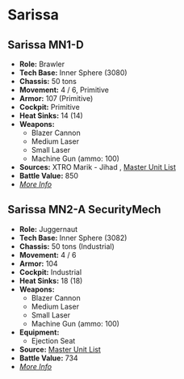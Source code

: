 # Sarissa 

## Sarissa MN1-D 

- **Role:** Brawler 
- **Tech Base:** Inner Sphere (3080) 
- **Chassis:** 50 tons 
- **Movement:** 4 / 6, Primitive 
- **Armor:** 107 (Primitive) 
- **Cockpit:** Primitive 
- **Heat Sinks:** 14 (14) 
- **Weapons:** 
  - Blazer Cannon 
  - Medium Laser 
  - Small Laser 
  - Machine Gun (ammo: 100) 
- **Sources:** XTRO Marik - Jihad , [Master Unit List](http://masterunitlist.info/Unit/Details/2797) 
- **Battle Value:** 850 
- [*More Info*](sarissa/sarissa_mn1-d.md) 

## Sarissa MN2-A SecurityMech 

- **Role:** Juggernaut 
- **Tech Base:** Inner Sphere (3082) 
- **Chassis:** 50 tons (Industrial) 
- **Movement:** 4 / 6 
- **Armor:** 104 
- **Cockpit:** Industrial 
- **Heat Sinks:** 18 (18) 
- **Weapons:** 
  - Blazer Cannon 
  - Medium Laser 
  - Small Laser 
  - Machine Gun (ammo: 100) 
- **Equipment:** 
  - Ejection Seat 
- **Source:** [Master Unit List](http://masterunitlist.info/Unit/Details/4974) 
- **Battle Value:** 734 
- [*More Info*](sarissa/sarissa_mn2-a_securitymech.md) 

